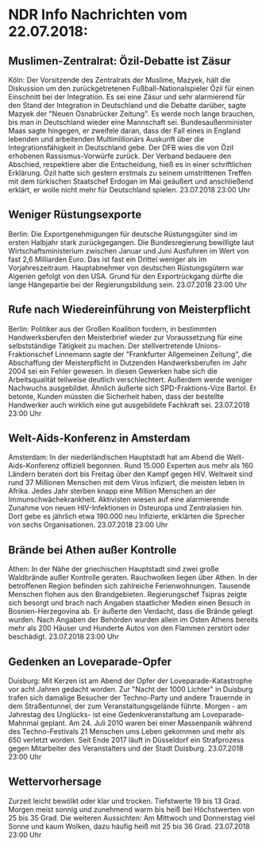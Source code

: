 # NDR Info Nachrichten vom 22.07.2018:


## Muslimen-Zentralrat: Özil-Debatte ist Zäsur
Köln: Der Vorsitzende des Zentralrats der Muslime, Mazyek, hält die Diskussion um den zurückgetretenen Fußball-Nationalspieler Özil für einen Einschnitt bei der Integration. Es sei eine Zäsur und sehr alarmierend für den Stand der Integration in Deutschland und die Debatte darüber, sagte Mazyek der "Neuen Osnabrücker Zeitung". Es werde noch lange brauchen, bis man in Deutschland wieder eine Mannschaft sei. Bundesaußenminister Maas sagte hingegen, er zweifele daran, dass der Fall eines in England lebenden und arbeitenden Multimillionärs Auskunft über die Integrationsfähigkeit in Deutschland gebe. Der DFB wies die von Özil erhobenen Rassismus-Vorwürfe zurück. Der Verband bedauere den Abschied, respektiere aber die Entscheidung, hieß es in einer schriftlichen Erklärung. Özil hatte sich gestern erstmals zu seinem umstrittenen Treffen mit dem türkischen Staatschef Erdogan im Mai geäußert und anschließend erklärt, er wolle nicht mehr für Deutschland spielen. 23.07.2018 23:00 Uhr 

## Weniger Rüstungsexporte
Berlin: Die Exportgenehmigungen für deutsche Rüstungsgüter sind im ersten Halbjahr stark zurückgegangen. Die Bundesregierung bewilligte laut Wirtschaftsministerium zwischen Januar und Juni Ausfuhren im Wert von fast 2,6 Milliarden Euro. Das ist fast ein Drittel weniger als im Vorjahreszeitraum. Hauptabnehmer von deutschen Rüstungsgütern war Algerien gefolgt von den USA. Grund für den Exportrückgang dürfte die lange Hängepartie bei der Regierungsbildung sein. 23.07.2018 23:00 Uhr 

## Rufe nach Wiedereinführung von Meisterpflicht
Berlin: Politiker aus der Großen Koalition fordern, in bestimmten Handwerksberufen den Meisterbrief wieder zur Voraussetzung für eine selbstständige Tätigkeit zu machen. Der stellvertretende Unions-Fraktionschef Linnemann sagte der "Frankfurter Allgemeinen Zeitung", die Abschaffung der Meisterpflicht in Dutzenden Handwerksberufen im Jahr 2004 sei ein Fehler gewesen. In diesen Gewerken habe sich die Arbeitsqualität teilweise deutlich verschlechtert. Außerdem werde weniger Nachwuchs ausgebildet. Ähnlich äußerte sich SPD-Fraktions-Vize Bartol. Er betonte, Kunden müssten die Sicherheit haben, dass der bestellte Handwerker auch wirklich eine gut ausgebildete Fachkraft sei. 23.07.2018 23:00 Uhr 

## Welt-Aids-Konferenz in Amsterdam
Amsterdam: In der niederländischen Hauptstadt hat am Abend die Welt-Aids-Konferenz offiziell begonnen. Rund 15.000 Experten aus mehr als 160 Ländern beraten dort bis Freitag über den Kampf gegen HIV. Weltweit sind rund 37 Millionen Menschen mit dem Virus infiziert, die meisten leben in Afrika. Jedes Jahr sterben knapp eine Million Menschen an der Immunschwächekrankheit. Aktivisten wiesen auf eine alarmierende Zunahme von neuen HIV-Infektionen in Osteuropa und Zentralasien hin. Dort gebe es jährlich etwa 190.000 neu Infizierte, erklärten die Sprecher von sechs Organisationen. 23.07.2018 23:00 Uhr 

## Brände bei Athen außer Kontrolle
Athen: In der Nähe der griechischen Hauptstadt sind zwei große Waldbrände außer Kontrolle geraten. Rauchwolken liegen über Athen. In der betroffenen Region befinden sich zahlreiche Ferienwohnungen. Tausende Menschen flohen aus den Brandgebieten. Regierungschef Tsipras zeigte sich besorgt und brach nach Angaben staatlicher Medien einen Besuch in Bosnien-Herzegovina ab. Er äußerte den Verdacht, dass die Brände gelegt wurden. Nach Angaben der Behörden wurden allein im Osten Athens bereits mehr als 200 Häuser und Hunderte Autos von den Flammen zerstört oder beschädigt. 23.07.2018 23:00 Uhr 

## Gedenken an Loveparade-Opfer
Duisburg: Mit Kerzen ist am Abend der Opfer der Loveparade-Katastrophe vor acht Jahren gedacht worden. Zur "Nacht der 1000 Lichter" in Duisburg trafen sich damalige Besucher der Techno-Party und andere Trauernde in dem Straßentunnel, der zum Veranstaltungsgelände führte. Morgen - am Jahrestag des Unglücks-  ist eine Gedenkveranstaltung am Loveparade-Mahnmal geplant. Am 24. Juli 2010 waren bei einer Massenpanik während des Techno-Festivals 21 Menschen ums Leben gekommen und mehr als 650 verletzt worden. Seit Ende 2017 läuft in Düsseldorf ein Strafprozess gegen Mitarbeiter des Veranstalters und der Stadt Duisburg. 23.07.2018 23:00 Uhr 

## Wettervorhersage
Zurzeit leicht bewölkt oder klar und trocken. Tiefstwerte 19 bis 13 Grad. Morgen meist sonnig und zunehmend warm bis heiß bei Höchstwerten von 25 bis 35 Grad. Die weiteren Aussichten: Am Mittwoch und Donnerstag viel Sonne und kaum Wolken, dazu häufig heiß mit 25 bis 36 Grad. 23.07.2018 23:00 Uhr 
